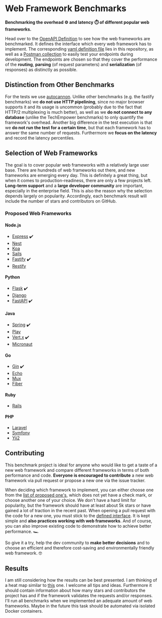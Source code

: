 # Web Framework Benchmarks

**Benchmarking the overhead ⚙️ and latency ⏱️ of different popular web frameworks.**

Head over to the [OpenAPI Definition](https://bttger.github.io/web-framework-benchmarks/) to see how the web frameworks are benchmarked. It defines the interface which every web framework has to implement. The corresponding [yaml definition file](https://github.com/bttger/web-framework-benchmarks/blob/master/OPEN_API_DEFINITION.yaml) lies in this repository, as well as a [Postman collection](https://github.com/bttger/web-framework-benchmarks/blob/master/postman_collection.json) to easily test your endpoints during development. The endpoints are chosen so that they cover the performance of the **routing**, **parsing** (of request parameters) and **serialization** (of responses) as distinctly as possible.

## Distinction from Other Benchmarks

For the tests we use [autocannon](https://github.com/mcollina/autocannon). Unlike other benchmarks (e.g. the fastify benchmarks) we **do not use HTTP pipelining**, since no major browser supports it and its usage is uncommon (probably due to the fact that HTTP/2 multiplexing is much better), as well as we **do not connect to any database** (unlike the TechEmpower benchmarks) to only quantify the framework's overhead. Another big difference in the test execution is that we **do not run the test for a certain time**, but that each framework has to answer the same number of requests. Furthermore we **focus on the latency** and record the latency percentiles.

## Selection of Web Frameworks

The goal is to cover popular web frameworks with a relatively large user base. There are hundreds of web frameworks out there, and new frameworks are emerging every day. This is definitely a great thing, but when it comes to production-readiness, there are only a few projects left. **Long-term support** and a **large developer community** are important, especially in the enterprise field. This is also the reason why the selection depends largely on popularity. Accordingly, each benchmark result will include the number of stars and contributors on GitHub.

### Proposed Web Frameworks

#### Node.js
- [Express](https://github.com/expressjs/express) ✔️
- [Nest](https://github.com/nestjs/nest)
- [Koa](https://github.com/koajs/koa)
- [Sails](https://github.com/balderdashy/sails)
- [Fastify](https://github.com/fastify/fastify) ✔️
- [Restify](https://github.com/restify/node-restify)

#### Python
- [Flask](https://github.com/pallets/flask) ✔️
- [Django](https://github.com/django/django)
- [FastAPI](https://github.com/tiangolo/fastapi) ✔️

#### Java
- [Spring](https://github.com/spring-projects/spring-boot) ✔️
- [Play](https://github.com/playframework/playframework)
- [Vert.x](https://github.com/eclipse-vertx/vert.x) ✔️
- [Micronaut](https://github.com/micronaut-projects/micronaut-core)

#### Go
- [Gin](https://github.com/gin-gonic/gin) ✔️
- [Echo](https://github.com/labstack/echo)
- [Mux](https://github.com/gorilla/mux)
- [Fiber](https://github.com/gofiber/fiber)

#### Ruby
- [Rails](https://github.com/rails/rails)

#### PHP
- [Laravel](https://github.com/laravel/laravel)
- [Symfony](https://github.com/symfony/symfony)
- [Yii2](https://github.com/yiisoft/yii2)

## Contributing

This benchmark project is ideal for anyone who would like to get a taste of a new web framework and compare different frameworks in terms of both performance and code. **Everyone is encouraged to contribute** a new web framework via pull request or propose a new one via the issue tracker.

When deciding which framework to implement, you can either choose one from the [list of proposed one's](#proposed-web-frameworks), which does not yet have a check mark, or choose another one of your choice. We don't have a hard limit for popularity, but the framework should have at least about 5k stars or have gained a lot of traction in the recent past. When opening a pull request with the code for a new one, you must stick to the [defined interface](https://github.com/bttger/web-framework-benchmarks/blob/master/OPEN_API_DEFINITION.yaml). It is kept simple and **also practices working with web frameworks**. And of course, you can also improve existing code to demonstrate how to achieve better performance. 🏎️

So give it a try, help the dev community to **make better decisions** and to choose an efficient and therefore cost-saving and environmentally friendly web framework. 🤓

## Results

I am still considering how the results can be best presented. I am thinking of a heat map similar to [this](https://krausest.github.io/js-framework-benchmark/current.html) one. I welcome all tips and ideas. Furthermore it should contain information about how many stars and contributors the project has and if the framework validates the requests and/or responses. I'll run all benchmarks when we implemented an adequate amount of web frameworks. Maybe in the future this task should be automated via isolated Docker containers.